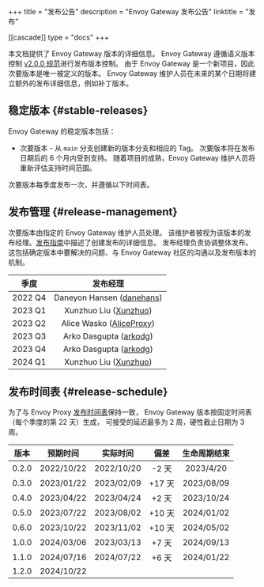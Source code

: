 +++
title = "发布公告"
description = "Envoy Gateway 发布公告"
linktitle = "发布"

[[cascade]]
type = "docs"
+++

本文档提供了 Envoy Gateway 版本的详细信息。
Envoy Gateway 遵循语义版本控制 [v2.0.0 规范][]进行发布版本控制。
由于 Envoy Gateway 是一个新项目，因此次要版本是唯一被定义的版本。
Envoy Gateway 维护人员在未来的某个日期将建立额外的发布详细信息，例如补丁版本。

## 稳定版本 {#stable-releases}

Envoy Gateway 的稳定版本包括：

* 次要版本 - 从 `main` 分支创建新的版本分支和相应的 Tag。
  次要版本将在发布日期后的 6 个月内受到支持。
  随着项目的成熟，Envoy Gateway 维护人员将重新评估支持时间范围。

次要版本每季度发布一次，并遵循以下时间表。

## 发布管理 {#release-management}

次要版本由指定的 Envoy Gateway 维护人员处理。
该维护者被视为该版本的发布经理。[发布指南][]中描述了创建发布的详细信息。
发布经理负责协调整体发布。这包括确定版本中要解决的问题、与 Envoy Gateway 社区的沟通以及发布版本的机制。

|   季度   |                            发布经理                             |
|:-------:|:--------------------------------------------------------------:|
| 2022 Q4 |    Daneyon Hansen ([danehans](https://github.com/danehans))    |
| 2023 Q1 |    Xunzhuo Liu ([Xunzhuo](https://github.com/Xunzhuo))         |
| 2023 Q2 |    Alice Wasko ([AliceProxy](https://github.com/AliceProxy))   |
| 2023 Q3 |    Arko Dasgupta ([arkodg](https://github.com/arkodg))         |
| 2023 Q4 |    Arko Dasgupta ([arkodg](https://github.com/arkodg))         |
| 2024 Q1 |    Xunzhuo Liu ([Xunzhuo](https://github.com/Xunzhuo))         |

## 发布时间表 {#release-schedule}

为了与 Envoy Proxy [发布时间表][]保持一致，
Envoy Gateway 版本按固定时间表（每个季度的第 22 天）生成，
可接受的延迟最多为 2 周，硬性截止日期为 3 周。

|   版本   |  预期时间    |   实际时间   |     偏差     | 生命周期结束 |
|:-------:|:-----------:|:-----------:|:-----------:|:-----------:|
|  0.2.0  | 2022/10/22  | 2022/10/20  |   -2 天   |  2023/4/20  |
|  0.3.0  | 2023/01/22  | 2023/02/09  |   +17 天  |  2023/08/09 |
|  0.4.0  | 2023/04/22  | 2023/04/24  |   +2 天   |  2023/10/24 |
|  0.5.0  | 2023/07/22  | 2023/08/02  |   +10 天  |  2024/01/02 |
|  0.6.0  | 2023/10/22  | 2023/11/02  |   +10 天  |  2024/05/02 |
|  1.0.0  | 2024/03/06  | 2023/03/13  |   +7 天   |  2024/09/13 |
|  1.1.0  | 2024/07/16	| 2024/07/22  |   +6 天   |  2024/01/22 |
|  1.2.0  | 2024/10/22	|             |           |             | 

[v2.0.0 规范]: https://semver.org/lang/zh-CN/
[发布指南]: ../../contributions/releasing
[发布时间表]: https://github.com/envoyproxy/envoy/blob/main/RELEASES.md#major-release-schedule
